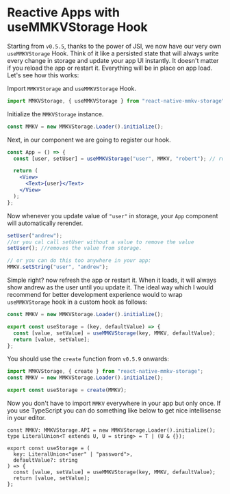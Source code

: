 # Reactive Apps with useMMKVStorage Hook

Starting from `v0.5.5`, thanks to the power of JSI, we now have our very own `useMMKVStorage` Hook. Think of it like a persisted state that will always write every change in storage and update your app UI instantly. It doesn't matter if you reload the app or restart it. Everything will be in place on app load. Let's see how this works:

Import `MMKVStorage` and `useMMKVStorage` Hook.

```js
import MMKVStorage, { useMMKVStorage } from "react-native-mmkv-storage";
```

Initialize the `MMKVStorage` instance.

```js
const MMKV = new MMKVStorage.Loader().initialize();
```

Next, in our component we are going to register our hook.

```jsx
const App = () => {
  const [user, setUser] = useMMKVStorage("user", MMKV, "robert"); // robert is the default value

  return (
    <View>
      <Text>{user}</Text>
    </View>
  );
};
```

Now whenever you update value of `"user"` in storage, your `App` component will automatically rerender.

```jsx
setUser("andrew");
//or you cal call setUser without a value to remove the value
setUser(); //removes the value from storage.

// or you can do this too anywhere in your app:
MMKV.setString("user", "andrew");
```

Simple right? now refresh the app or restart it. When it loads, it will always show andrew as the user until you update it.
The ideal way which I would recommend for better development experience would to wrap `useMMKVStorage` hook in a custom hook as follows:

```jsx
const MMKV = new MMKVStorage.Loader().initialize();

export const useStorage = (key, defaultValue) => {
  const [value, setValue] = useMMKVStorage(key, MMKV, defaultValue);
  return [value, setValue];
};
```

You should use the `create` function from `v0.5.9` onwards:

```jsx
import MMKVStorage, { create } from "react-native-mmkv-storage";
const MMKV = new MMKVStorage.Loader().initialize();

export const useStorage = create(MMKV);
```

Now you don't have to import `MMKV` everywhere in your app but only once. If you use TypeScript you can do something like below to get nice intellisense in your editor.

```tsx
const MMKV: MMKVStorage.API = new MMKVStorage.Loader().initialize();
type LiteralUnion<T extends U, U = string> = T | (U & {});

export const useStorage = (
  key: LiteralUnion<"user" | "password">,
  defaultValue?: string
) => {
  const [value, setValue] = useMMKVStorage(key, MMKV, defaultValue);
  return [value, setValue];
};
```
